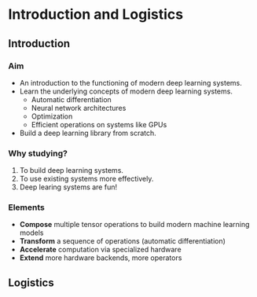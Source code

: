# Introduction and Logistics
## Introduction
### Aim
- An introduction to the functioning of modern deep learning systems.
- Learn the underlying concepts of modern deep learning systems.
	- Automatic differentiation
	- Neural network architectures
	- Optimization
	- Efficient operations on systems like GPUs
- Build a deep learning library from scratch.

### Why studying?
1. To build deep learning systems.
2. To use existing systems more effectively.
3. Deep learing systems are fun!

### Elements
- **Compose** multiple tensor operations to build modern machine learning models
- **Transform** a sequence of operations (automatic differentiation)
- **Accelerate** computation via specialized hardware
- **Extend** more hardware backends, more operators

## Logistics
